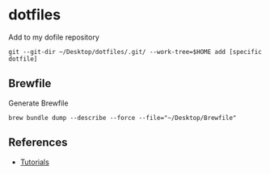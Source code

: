 # dotfiles

Add to my dofile repository

```console
git --git-dir ~/Desktop/dotfiles/.git/ --work-tree=$HOME add [specific dotfile]
```

## Brewfile

Generate Brewfile

```console
brew bundle dump --describe --force --file="~/Desktop/Brewfile"
```

## References

- [Tutorials](https://www.atlassian.com/git/tutorials/dotfiles)
